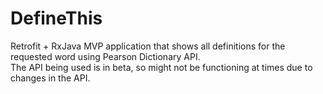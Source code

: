 # DefineThis
Retrofit + RxJava MVP application that shows all definitions for the requested word using Pearson Dictionary API.   
The API being used is in beta, so might not be functioning at times due to changes in the API.
